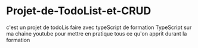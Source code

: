 # Projet-de-TodoList-et-CRUD
c'est un projet de todoLis faire avec typeScript de formation TypeScript sur ma chaine youtube pour mettre en pratique tous ce qu'on apprit durant la formation
